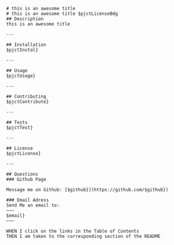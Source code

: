 
    # this is an awesome title
    # this is an awesome title $pjctLicenseBdg
    ## Description
    this is an awesome title
  
    ---
  
    ## Installation
    $pjctInstal} 
  
    ---
  
    ## Usage
    $pjctUsage}
  
    ---
  
    ## Contributing
    $pjctContribute} 
  
    ---
  
    ## Tests
    $pjctTest}
  
    ---
  
    ## License 
    $pjctLicense}
  
    ---
  
    ## Questions
    ### Github Page
   
    Message me on Github: [$github}](https://github.com/$github})
   
    ### Email Adress
    Send Me an email to:
    ~~~
    $email}
    ~~~
  
    WHEN I click on the links in the Table of Contents
    THEN I am taken to the corresponding section of the README
